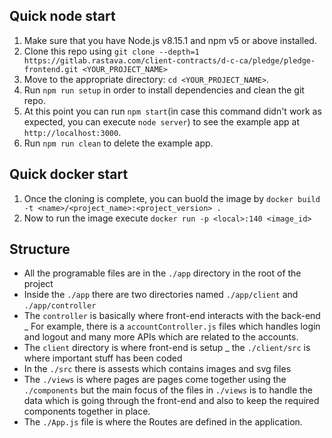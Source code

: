 ## Quick node start

1.  Make sure that you have Node.js v8.15.1 and npm v5 or above installed.<br />
2.  Clone this repo using `git clone --depth=1 https://gitlab.rastava.com/client-contracts/d-c-ca/pledge/pledge-frontend.git <YOUR_PROJECT_NAME>`<br />
3.  Move to the appropriate directory: `cd <YOUR_PROJECT_NAME>`.<br />
4.  Run `npm run setup` in order to install dependencies and clean the git repo.<br />
5.  At this point you can run `npm start`(in case this command didn't work as expected, you can execute `node server`) to see the example app at `http://localhost:3000`.<br />
6.  Run `npm run clean` to delete the example app.<br />


## Quick docker start

1.  Once the cloning is complete, you can buold the image by `docker build -t <name>/<project_name>:<project_version> .`<br />
2.  Now to run the image execute `docker run -p <local>:140 <image_id>`<br />


## Structure
-   All the programable files are in the `./app` directory in the root of the project
-   Inside the `./app` there are two directories named `./app/client` and `./app/controller`
-   The `controller` is basically where front-end interacts with the back-end
    _ For example, there is a `accountController.js` files which handles login and logout and many more APIs which are related to the accounts.
-   The `client` directory is where front-end is setup
    _ the `./client/src` is where important stuff has been coded
-   In the `./src` there is assests which contains images and svg files
-   The `./views` is where pages are pages come together using the `./components` but the main focus of the files in `./views` is to handle the data which is going through the
      front-end and also to keep the required components together in place.
-   The `./App.js` file is where the Routes are defined in the application.


